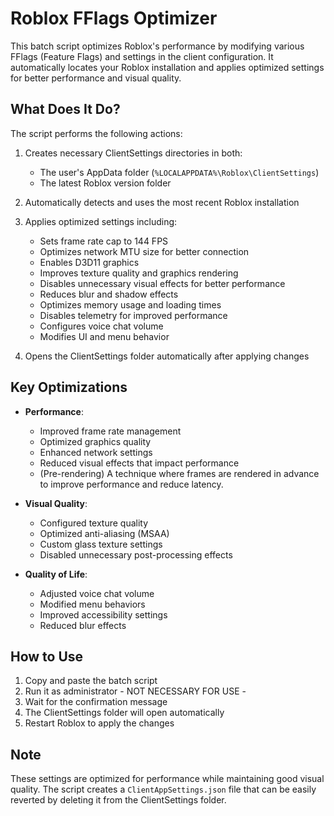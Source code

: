 # Roblox FFlags Optimizer

This batch script optimizes Roblox's performance by modifying various FFlags (Feature Flags) and settings in the client configuration. It automatically locates your Roblox installation and applies optimized settings for better performance and visual quality.

## What Does It Do?

The script performs the following actions:

1. Creates necessary ClientSettings directories in both:
   - The user's AppData folder (`%LOCALAPPDATA%\Roblox\ClientSettings`)
   - The latest Roblox version folder

2. Automatically detects and uses the most recent Roblox installation

3. Applies optimized settings including:
   - Sets frame rate cap to 144 FPS
   - Optimizes network MTU size for better connection
   - Enables D3D11 graphics
   - Improves texture quality and graphics rendering
   - Disables unnecessary visual effects for better performance
   - Reduces blur and shadow effects
   - Optimizes memory usage and loading times
   - Disables telemetry for improved performance
   - Configures voice chat volume
   - Modifies UI and menu behavior

4. Opens the ClientSettings folder automatically after applying changes

## Key Optimizations

- **Performance**: 
  - Improved frame rate management
  - Optimized graphics quality
  - Enhanced network settings
  - Reduced visual effects that impact performance
  - (Pre-rendering) A technique where frames are rendered in advance to improve performance and reduce latency.

- **Visual Quality**:
  - Configured texture quality
  - Optimized anti-aliasing (MSAA)
  - Custom glass texture settings
  - Disabled unnecessary post-processing effects

- **Quality of Life**:
  - Adjusted voice chat volume
  - Modified menu behaviors
  - Improved accessibility settings
  - Reduced blur effects

## How to Use

1. Copy and paste the batch script
2. Run it as administrator - NOT NECESSARY FOR USE -
3. Wait for the confirmation message
4. The ClientSettings folder will open automatically
5. Restart Roblox to apply the changes

## Note

These settings are optimized for performance while maintaining good visual quality. The script creates a `ClientAppSettings.json` file that can be easily reverted by deleting it from the ClientSettings folder.
